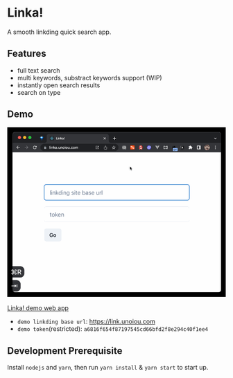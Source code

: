 # Linka!

A smooth linkding quick search app.

## Features

- full text search
- multi keywords, substract keywords support (WIP)
- instantly open search results
- search on type

## Demo

![demo](./screenshot/demo.gif)

[Linka! demo web app](https://linka.unoiou.com)

- `demo linkding base url`: https://link.unoiou.com
- `demo token`(restricted): `a6816f654f87197545cd66bfd2f8e294c40f1ee4`

## Development Prerequisite

Install `nodejs` and `yarn`, then run `yarn install` & `yarn start` to start up.
